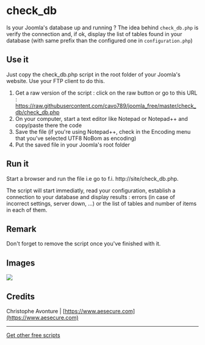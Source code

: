 # check_db #

Is your Joomla's database up and running ? The idea behind `check_db.php` is verify the connection and, if ok, display the list of tables found in your database (with same prefix than the configured one in `configuration.php`) 

## Use it ##

Just copy the check_db.php script in the root folder of your Joomla's website.  Use your FTP client to do this.

1. Get a raw version of the script : click on the raw button or go to this URL : https://raw.githubusercontent.com/cavo789/joomla_free/master/check_db/check_db.php
2. On your computer, start a text editor like Notepad or Notepad++ and copy/paste there the code
3. Save the file (if you're using Notepad++, check in the Encoding menu that you've selected UTF8 NoBom as encoding)
4. Put the saved file in your Joomla's root folder

## Run it ##

Start a browser and run the file i.e go to f.i. http://site/check_db.php.

The script will start immediatly, read your configuration, establish a connection to your database and display results : errors (in case of incorrect settings, server down, ...) or the list of tables and number of items in each of them.

## Remark ##

Don't forget to remove the script once you've finished with it.

## Images ##

<img src="https://github.com/cavo789/joomla_free/blob/master/check_db/result.png" />

## Credits ##

Christophe Avonture | [https://www.aesecure.com](https://www.aesecure.com)

---

[Get other free scripts](https://github.com/cavo789/joomla_free)